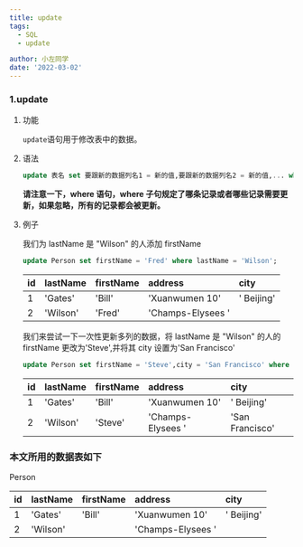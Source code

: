 ```yaml
---
title: update
tags:
  - SQL
  - update

author: 小左同学
date: '2022-03-02'
---
```


### 1.update

1. 功能

   `update`语句用于修改表中的数据。

2. 语法

   ```sql
   update 表名 set 要跟新的数据列名1 = 新的值,要跟新的数据列名2 = 新的值,... where 列名 = 值
   ```

   **请注意一下，where 语句，where 子句规定了哪条记录或者哪些记录需要更新，如果忽略，所有的记录都会被更新。**

3. 例子

   我们为 lastName 是 "Wilson" 的人添加 firstName

   ```sql
   update Person set firstName = 'Fred' where lastName = 'Wilson';
   ```

   | id  | lastName | firstName | address           | city       |
   | :-- | :------- | :-------- | :---------------- | :--------- |
   | 1   | 'Gates'  | 'Bill'    | 'Xuanwumen 10'    | ' Beijing' |
   | 2   | 'Wilson' | 'Fred'    | 'Champs-Elysees ' |            |

   我们来尝试一下一次性更新多列的数据，将 lastName 是 "Wilson" 的人的 firstName 更改为'Steve',并将其 city 设置为'San Francisco'

   ```sql
   update Person set firstName = 'Steve',city = 'San Francisco' where lastName = 'Wilson';
   ```

   | id  | lastName | firstName | address           | city            |
   | :-- | :------- | :-------- | :---------------- | :-------------- |
   | 1   | 'Gates'  | 'Bill'    | 'Xuanwumen 10'    | ' Beijing'      |
   | 2   | 'Wilson' | 'Steve'   | 'Champs-Elysees ' | 'San Francisco' |

### 本文所用的数据表如下

Person

| id  | lastName | firstName | address           | city       |
| :-- | :------- | :-------- | :---------------- | :--------- |
| 1   | 'Gates'  | 'Bill'    | 'Xuanwumen 10'    | ' Beijing' |
| 2   | 'Wilson' |           | 'Champs-Elysees ' |            |
